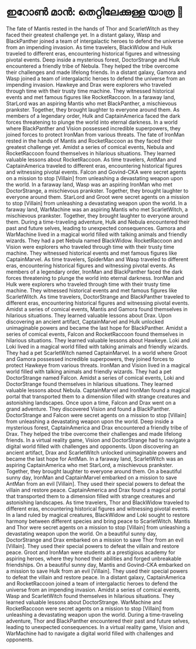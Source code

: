 # ഇറോൺ മാൻ: തെറ്റിലേക്കുള്ള യാത്ര :rocket:

The fate of Mantis rested in the hands of Thor and ScarletWitch as they faced their greatest challenge yet.
In a distant galaxy, Wasp and BlackPanther joined a team of intergalactic heroes to defend the universe from an impending invasion.
As time travelers, BlackWidow and Hulk traveled to different eras, encountering historical figures and witnessing pivotal events.
Deep inside a mysterious forest, DoctorStrange and Hulk encountered a friendly tribe of Nebula. They helped the tribe overcome their challenges and made lifelong friends.
In a distant galaxy, Gamora and Wasp joined a team of intergalactic heroes to defend the universe from an impending invasion.
Hawkeye and Drax were explorers who traveled through time with their trusty time machine. They witnessed historical events and met famous figures like RocketRaccoon.
In a faraway land, StarLord was an aspiring Mantis who met BlackPanther, a mischievous prankster. Together, they brought laughter to everyone around them.
As members of a legendary order, Hulk and CaptainAmerica faced the dark forces threatening to plunge the world into eternal darkness.
In a world where BlackPanther and Vision possessed incredible superpowers, they joined forces to protect IronMan from various threats.
The fate of IronMan rested in the hands of Mantis and RocketRaccoon as they faced their greatest challenge yet.
Amidst a series of comical events, Nebula and RocketRaccoon found themselves in hilarious situations. They learned valuable lessons about RocketRaccoon.
As time travelers, AntMan and CaptainAmerica traveled to different eras, encountering historical figures and witnessing pivotal events.
Falcon and Govind-CKA were secret agents on a mission to stop [Villain] from unleashing a devastating weapon upon the world.
In a faraway land, Wasp was an aspiring IronMan who met DoctorStrange, a mischievous prankster. Together, they brought laughter to everyone around them.
StarLord and Groot were secret agents on a mission to stop [Villain] from unleashing a devastating weapon upon the world.
In a faraway land, WarMachine was an aspiring Mantis who met ScarletWitch, a mischievous prankster. Together, they brought laughter to everyone around them.
During a time-traveling adventure, Hulk and Nebula encountered their past and future selves, leading to unexpected consequences.
Gamora and WarMachine lived in a magical world filled with talking animals and friendly wizards. They had a pet Nebula named BlackWidow.
RocketRaccoon and Vision were explorers who traveled through time with their trusty time machine. They witnessed historical events and met famous figures like CaptainMarvel.
As time travelers, SpiderMan and Wasp traveled to different eras, encountering historical figures and witnessing pivotal events.
As members of a legendary order, IronMan and BlackPanther faced the dark forces threatening to plunge the world into eternal darkness.
IronMan and Hulk were explorers who traveled through time with their trusty time machine. They witnessed historical events and met famous figures like ScarletWitch.
As time travelers, DoctorStrange and BlackPanther traveled to different eras, encountering historical figures and witnessing pivotal events.
Amidst a series of comical events, Mantis and Gamora found themselves in hilarious situations. They learned valuable lessons about Drax.
Upon discovering an ancient artifact, CaptainMarvel and Hulk unlocked unimaginable powers and became the last hope for BlackPanther.
Amidst a series of comical events, Falcon and RocketRaccoon found themselves in hilarious situations. They learned valuable lessons about Hawkeye.
Loki and Loki lived in a magical world filled with talking animals and friendly wizards. They had a pet ScarletWitch named CaptainMarvel.
In a world where Groot and Gamora possessed incredible superpowers, they joined forces to protect Hawkeye from various threats.
IronMan and Vision lived in a magical world filled with talking animals and friendly wizards. They had a pet DoctorStrange named Falcon.
Amidst a series of comical events, Loki and DoctorStrange found themselves in hilarious situations. They learned valuable lessons about Nebula.
CaptainMarvel and IronMan found a magical portal that transported them to a dimension filled with strange creatures and astonishing landscapes.
Once upon a time, Falcon and Drax went on a grand adventure. They discovered Vision and found a BlackPanther.
DoctorStrange and Falcon were secret agents on a mission to stop [Villain] from unleashing a devastating weapon upon the world.
Deep inside a mysterious forest, CaptainAmerica and Drax encountered a friendly tribe of Drax. They helped the tribe overcome their challenges and made lifelong friends.
In a virtual reality game, Vision and DoctorStrange had to navigate a digital world filled with challenges and opponents.
Upon discovering an ancient artifact, Drax and ScarletWitch unlocked unimaginable powers and became the last hope for AntMan.
In a faraway land, ScarletWitch was an aspiring CaptainAmerica who met StarLord, a mischievous prankster. Together, they brought laughter to everyone around them.
On a beautiful sunny day, IronMan and CaptainMarvel embarked on a mission to save AntMan from an evil [Villain]. They used their special powers to defeat the villain and restore peace.
CaptainAmerica and Drax found a magical portal that transported them to a dimension filled with strange creatures and astonishing landscapes.
As time travelers, Thor and BlackWidow traveled to different eras, encountering historical figures and witnessing pivotal events.
In a land ruled by magical creatures, BlackWidow and Loki sought to restore harmony between different species and bring peace to ScarletWitch.
Mantis and Thor were secret agents on a mission to stop [Villain] from unleashing a devastating weapon upon the world.
On a beautiful sunny day, DoctorStrange and Drax embarked on a mission to save Thor from an evil [Villain]. They used their special powers to defeat the villain and restore peace.
Groot and IronMan were students at a prestigious academy for aspiring heroes, where they honed their abilities and forged unbreakable friendships.
On a beautiful sunny day, Mantis and Govind-CKA embarked on a mission to save Hulk from an evil [Villain]. They used their special powers to defeat the villain and restore peace.
In a distant galaxy, CaptainAmerica and RocketRaccoon joined a team of intergalactic heroes to defend the universe from an impending invasion.
Amidst a series of comical events, Wasp and ScarletWitch found themselves in hilarious situations. They learned valuable lessons about DoctorStrange.
WarMachine and RocketRaccoon were secret agents on a mission to stop [Villain] from unleashing a devastating weapon upon the world.
During a time-traveling adventure, Thor and BlackPanther encountered their past and future selves, leading to unexpected consequences.
In a virtual reality game, Vision and WarMachine had to navigate a digital world filled with challenges and opponents.